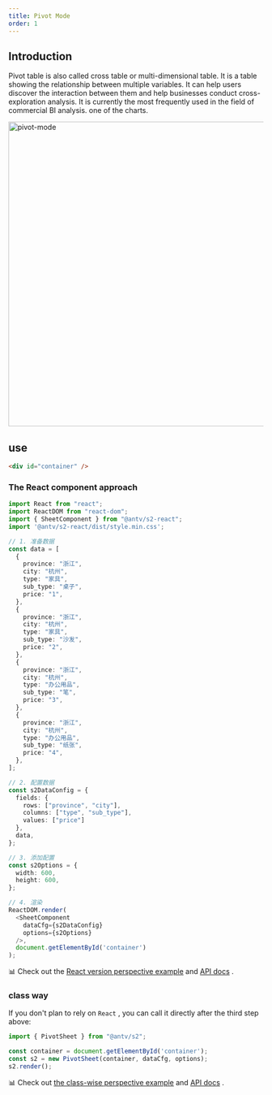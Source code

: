 ```yaml
---
title: Pivot Mode
order: 1
---
```


## Introduction

Pivot table is also called cross table or multi-dimensional table. It is a table showing the relationship between multiple variables. It can help users discover the interaction between them and help businesses conduct cross-exploration analysis. It is currently the most frequently used in the field of commercial BI analysis. one of the charts.

<img alt="pivot-mode" src="https://gw.alipayobjects.com/mdn/rms_56cbb2/afts/img/A*swH5TodvsMwAAAAAAAAAAAAAARQnAQ" width="600">

## use

```html
<div id="container" />
```

### The React component approach

```typescript
import React from "react";
import ReactDOM from "react-dom";
import { SheetComponent } from "@antv/s2-react";
import '@antv/s2-react/dist/style.min.css';

// 1. 准备数据
const data = [
  {
    province: "浙江",
    city: "杭州",
    type: "家具",
    sub_type: "桌子",
    price: "1",
  },
  {
    province: "浙江",
    city: "杭州",
    type: "家具",
    sub_type: "沙发",
    price: "2",
  },
  {
    province: "浙江",
    city: "杭州",
    type: "办公用品",
    sub_type: "笔",
    price: "3",
  },
  {
    province: "浙江",
    city: "杭州",
    type: "办公用品",
    sub_type: "纸张",
    price: "4",
  },
];

// 2. 配置数据
const s2DataConfig = {
  fields: {
    rows: ["province", "city"],
    columns: ["type", "sub_type"],
    values: ["price"]
  },
  data,
};

// 3. 添加配置
const s2Options = {
  width: 600,
  height: 600,
};

// 4. 渲染
ReactDOM.render(
  <SheetComponent
    dataCfg={s2DataConfig}
    options={s2Options}
  />,
  document.getElementById('container')
);
```

​📊 Check out the [React version perspective example](/examples/react-component/sheet#pivot) and [API docs](/api/components/sheet-component) .

### class way

If you don't plan to rely on `React` , you can call it directly after the third step above:

```ts
import { PivotSheet } from "@antv/s2";

const container = document.getElementById('container');
const s2 = new PivotSheet(container, dataCfg, options);
s2.render();
```

​📊 Check out [the class-wise perspective example](/examples/basic/pivot#grid) and [API docs](/api/general/s2options) .
